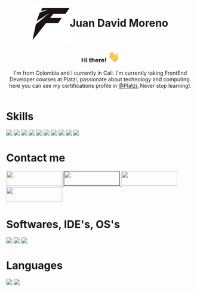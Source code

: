 <link rel="stylesheet" href="style.css">
<h1 align="center"><img src="./images/FlexxIcon.png" align="center"  width="100" height="100"><b>Juan David Moreno</b></h1>
<h3 align="center">Hi there! <img src="./images/Hi.gif" width="30" height="30"></h3>
<div align="center">
  I'm from Colombia and I currently in Cali. I'm currently taking FrontEnd Developer courses at Platzi, passionate about technology and computing.
  <br>
  here you can see my certifications profile in <a href="https://platzi.com/p/Flexx/">@Platzi</a>, Never stop learning!.
</div>
<br>

<!-- CONTAINER MAIN -->
<div class="container">
  <div class="skills">
    <h1>Skills</h1>
    <img src="https://img.shields.io/badge/-HTML5-E34F26?style=for-the-badge&logo=html5&logoColor=white">
    <img src="https://img.shields.io/badge/-BEM-10c345?style=for-the-badge&logo=bem&logoColor=black">
    <img src="https://img.shields.io/badge/-CSS3-1572B6?style=for-the-badge&logo=css3&logoColor=white">
    <img src="https://img.shields.io/badge/-SASS-ff7777?style=for-the-badge&logo=sass&logoColor=white">
    <img src="https://img.shields.io/badge/-JavaScript-F7DF1E?style=for-the-badge&logo=javascript&logoColor=white">
    <img src="https://img.shields.io/badge/-Webpack-8DD6F9?style=for-the-badge&logo=webpack&logoColor=white">
    <img src="https://img.shields.io/badge/-NPM-CB3837?style=for-the-badge&logo=npm&logoColor=white">
    <img src="https://img.shields.io/badge/-Git-F05032?style=for-the-badge&logo=git&logoColor=white">
    <img src="https://img.shields.io/badge/-Github-181717?style=for-the-badge&logo=github&logoColor=white">
    <img src="https://img.shields.io/badge/-ReactJs-61DAFB?style=for-the-badge&logo=react&logoColor=white">
    <!-- CONTACT ME -->
    <h1 class="contacme">Contact me</h1>
    <a href="https://www.linkedin.com/in/juan-david-moreno-rodriguez/">
    <img src="https://img.shields.io/badge/linkedin-%230077B5.svg?&style=for-the-badge&logo=linkedin&logoColor=white" height="40" width="150">
    </a> 
    <a href="">
    <img src="https://img.shields.io/badge/CV WEB-%23000000.svg?&style=for-the-badge&logo=netlify&logoColor=white" height="40" width="150">
    </a>
    <a href="https://platzi.com/p/Flexx/">
    <img src="https://img.shields.io/badge/PLATZI-%2388d88.svg?&style=for-the-badge&logo=platzi&logoColor=white" height="40" width="150">
    </a>
    <a href="mailto:juandavidx40@gmail.com">
    <img src="https://img.shields.io/badge/GMAIL-%23cc5555.svg?&style=for-the-badge&logo=gmail&logoColor=white" height="40" width="150">
    </a>
  </div>
  <!-- COLUMN 2 -->
  <div class="softwares">
    <h1>Softwares, IDE's, OS's</h1>
    <img src="https://img.shields.io/badge/-VSCode-007ACC?style=for-the-badge&logo=visualstudio&logoColor=white">
    <img src="https://img.shields.io/badge/-Atom-10c345?style=for-the-badge&logo=atom&logoColor=white">
    <img src="https://img.shields.io/badge/-Linux-FCC624?style=for-the-badge&logo=linux&logoColor=white">
    <!-- LENGUAGES -->
    <h1 class="lenguages" >Languages</h1>
    <img src="https://img.shields.io/badge/-Spanish (Native)-blue?style=for-the-badge&logo=language&logoColor=white"> 
    <img src="https://img.shields.io/badge/-English (A2)-red?style=for-the-badge&logo=language&logoColor=white">
  </div>
</div>
<!--
**FlexxN1/FlexxN1** is a ✨ _special_ ✨ repository because its `README.md` (this file) appears on your GitHub profile.

Here are some ideas to get you started:

- 🔭 I’m currently working on ...
- 🌱 I’m currently learning ...
- 👯 I’m looking to collaborate on ...
- 🤔 I’m looking for help with ...
- 💬 Ask me about ...
- 📫 How to reach me: ...
- 😄 Pronouns: ...
- ⚡ Fun fact: ...
-->
